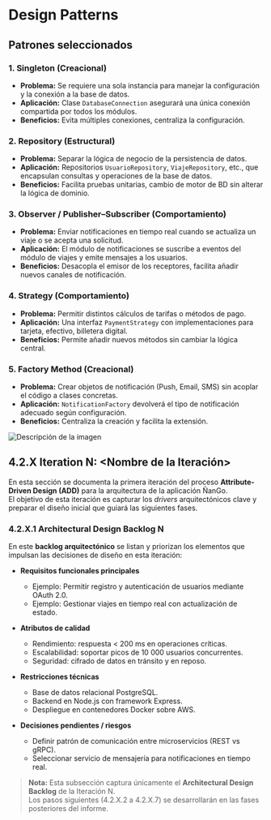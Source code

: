 # Design Patterns

## Patrones seleccionados

### 1. Singleton (Creacional)
- **Problema:** Se requiere una sola instancia para manejar la configuración y la conexión a la base de datos.
- **Aplicación:** Clase `DatabaseConnection` asegurará una única conexión compartida por todos los módulos.
- **Beneficios:** Evita múltiples conexiones, centraliza la configuración.

### 2. Repository (Estructural)
- **Problema:** Separar la lógica de negocio de la persistencia de datos.
- **Aplicación:** Repositorios `UsuarioRepository`, `ViajeRepository`, etc., que encapsulan consultas y operaciones de la base de datos.
- **Beneficios:** Facilita pruebas unitarias, cambio de motor de BD sin alterar la lógica de dominio.

### 3. Observer / Publisher–Subscriber (Comportamiento)
- **Problema:** Enviar notificaciones en tiempo real cuando se actualiza un viaje o se acepta una solicitud.
- **Aplicación:** El módulo de notificaciones se suscribe a eventos del módulo de viajes y emite mensajes a los usuarios.
- **Beneficios:** Desacopla el emisor de los receptores, facilita añadir nuevos canales de notificación.

### 4. Strategy (Comportamiento)
- **Problema:** Permitir distintos cálculos de tarifas o métodos de pago.
- **Aplicación:** Una interfaz `PaymentStrategy` con implementaciones para tarjeta, efectivo, billetera digital.
- **Beneficios:** Permite añadir nuevos métodos sin cambiar la lógica central.

### 5. Factory Method (Creacional)
- **Problema:** Crear objetos de notificación (Push, Email, SMS) sin acoplar el código a clases concretas.
- **Aplicación:** `NotificationFactory` devolverá el tipo de notificación adecuado según configuración.
- **Beneficios:** Centraliza la creación y facilita la extensión.



![Descripción de la imagen](/assets/diagramasrelacionaldebasesdedatos.png)




## 4.2.X Iteration N: <Nombre de la Iteración>

En esta sección se documenta la primera iteración del proceso **Attribute-Driven Design (ADD)** para la arquitectura de la aplicación ÑanGo.  
El objetivo de esta iteración es capturar los *drivers* arquitectónicos clave y preparar el diseño inicial que guiará las siguientes fases.

### 4.2.X.1 Architectural Design Backlog N

En este **backlog arquitectónico** se listan y priorizan los elementos que impulsan las decisiones de diseño en esta iteración:

- **Requisitos funcionales principales**  
  - Ejemplo: Permitir registro y autenticación de usuarios mediante OAuth 2.0.  
  - Ejemplo: Gestionar viajes en tiempo real con actualización de estado.

- **Atributos de calidad**  
  - Rendimiento: respuesta < 200 ms en operaciones críticas.  
  - Escalabilidad: soportar picos de 10 000 usuarios concurrentes.  
  - Seguridad: cifrado de datos en tránsito y en reposo.

- **Restricciones técnicas**  
  - Base de datos relacional PostgreSQL.  
  - Backend en Node.js con framework Express.  
  - Despliegue en contenedores Docker sobre AWS.

- **Decisiones pendientes / riesgos**  
  - Definir patrón de comunicación entre microservicios (REST vs gRPC).  
  - Seleccionar servicio de mensajería para notificaciones en tiempo real.

> **Nota:** Esta subsección captura únicamente el **Architectural Design Backlog** de la Iteración N.  
> Los pasos siguientes (4.2.X.2 a 4.2.X.7) se desarrollarán en las fases posteriores del informe.
